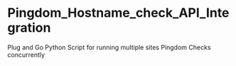 # Pingdom_Hostname_check_API_Integration
Plug and Go Python Script for running multiple sites Pingdom Checks concurrently
